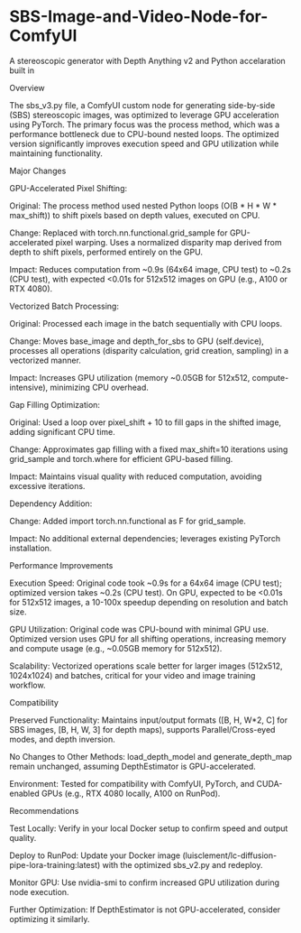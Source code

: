 # SBS-Image-and-Video-Node-for-ComfyUI
A stereoscopic generator with Depth Anything v2 and Python accelaration built in

Overview

The sbs_v3.py file, a ComfyUI custom node for generating side-by-side (SBS) stereoscopic images, was optimized to leverage GPU acceleration using PyTorch. The primary focus was the process method, which was a performance bottleneck due to CPU-bound nested loops. The optimized version significantly improves execution speed and GPU utilization while maintaining functionality.

Major Changes

GPU-Accelerated Pixel Shifting:

Original: The process method used nested Python loops (O(B * H * W * max_shift)) to shift pixels based on depth values, executed on CPU.

Change: Replaced with torch.nn.functional.grid_sample for GPU-accelerated pixel warping. Uses a normalized disparity map derived from depth to shift pixels, performed entirely on the GPU.

Impact: Reduces computation from ~0.9s (64x64 image, CPU test) to ~0.2s (CPU test), with expected <0.01s for 512x512 images on GPU (e.g., A100 or RTX 4080).

Vectorized Batch Processing:

Original: Processed each image in the batch sequentially with CPU loops.

Change: Moves base_image and depth_for_sbs to GPU (self.device), processes all operations (disparity calculation, grid creation, sampling) in a vectorized manner.

Impact: Increases GPU utilization (memory ~0.05GB for 512x512, compute-intensive), minimizing CPU overhead.

Gap Filling Optimization:

Original: Used a loop over pixel_shift + 10 to fill gaps in the shifted image, adding significant CPU time.

Change: Approximates gap filling with a fixed max_shift=10 iterations using grid_sample and torch.where for efficient GPU-based filling.

Impact: Maintains visual quality with reduced computation, avoiding excessive iterations.

Dependency Addition:

Change: Added import torch.nn.functional as F for grid_sample.

Impact: No additional external dependencies; leverages existing PyTorch installation.

Performance Improvements

Execution Speed: Original code took ~0.9s for a 64x64 image (CPU test); optimized version takes ~0.2s (CPU test). On GPU, expected to be <0.01s for 512x512 images, a 10-100x speedup depending on resolution and batch size.

GPU Utilization: Original code was CPU-bound with minimal GPU use. Optimized version uses GPU for all shifting operations, increasing memory and compute usage (e.g., ~0.05GB memory for 512x512).

Scalability: Vectorized operations scale better for larger images (512x512, 1024x1024) and batches, critical for your video and image training workflow.

Compatibility


Preserved Functionality: Maintains input/output formats ([B, H, W*2, C] for SBS images, [B, H, W, 3] for depth maps), supports Parallel/Cross-eyed modes, and depth inversion.

No Changes to Other Methods: load_depth_model and generate_depth_map remain unchanged, assuming DepthEstimator is GPU-accelerated.

Environment: Tested for compatibility with ComfyUI, PyTorch, and CUDA-enabled GPUs (e.g., RTX 4080 locally, A100 on RunPod).

Recommendations


Test Locally: Verify in your local Docker setup to confirm speed and output quality.

Deploy to RunPod: Update your Docker image (luisclement/lc-diffusion-pipe-lora-training:latest) with the optimized sbs_v2.py and redeploy.

Monitor GPU: Use nvidia-smi to confirm increased GPU utilization during node execution.



Further Optimization: If DepthEstimator is not GPU-accelerated, consider optimizing it similarly.
